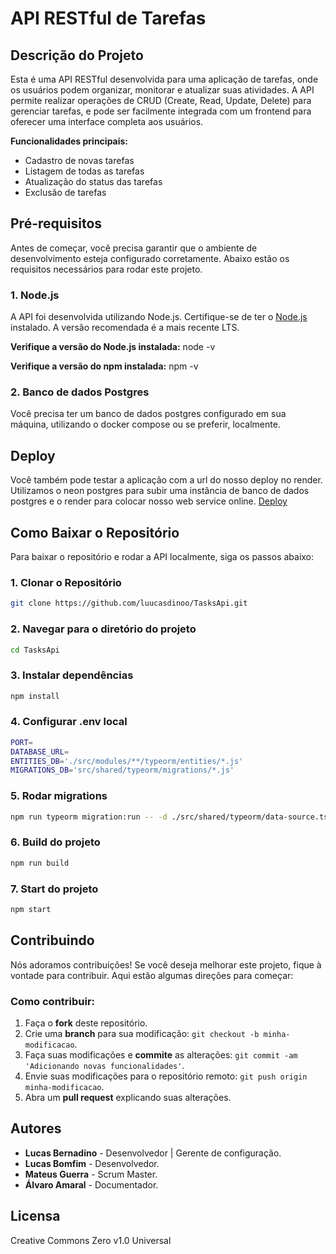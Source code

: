 # API RESTful de Tarefas

## Descrição do Projeto

Esta é uma API RESTful desenvolvida para uma aplicação de tarefas, onde os usuários podem organizar, monitorar e atualizar suas atividades. A API permite realizar operações de CRUD (Create, Read, Update, Delete) para gerenciar tarefas, e pode ser facilmente integrada com um frontend para oferecer uma interface completa aos usuários.

**Funcionalidades principais:**

- Cadastro de novas tarefas
- Listagem de todas as tarefas
- Atualização do status das tarefas
- Exclusão de tarefas

## Pré-requisitos

Antes de começar, você precisa garantir que o ambiente de desenvolvimento esteja configurado corretamente. Abaixo estão os requisitos necessários para rodar este projeto.

### 1. **Node.js**

A API foi desenvolvida utilizando Node.js. Certifique-se de ter o [Node.js](https://nodejs.org/) instalado. A versão recomendada é a mais recente LTS.

**Verifique a versão do Node.js instalada:**
node -v

**Verifique a versão do npm instalada:**
npm -v

### 2. **Banco de dados Postgres**

Você precisa ter um banco de dados postgres configurado em sua máquina, utilizando o docker compose ou se preferir, localmente.

## Deploy

Você também pode testar a aplicação com a url do nosso deploy no render. Utilizamos o neon postgres para subir uma instância de banco de dados postgres e o render para colocar nosso web service online.
[Deploy](https://tasksapi-bcst.onrender.com)

## Como Baixar o Repositório

Para baixar o repositório e rodar a API localmente, siga os passos abaixo:

### 1. Clonar o Repositório

```bash
git clone https://github.com/luucasdinoo/TasksApi.git
```

### 2. Navegar para o diretório do projeto

```bash
cd TasksApi
```

### 3. Instalar dependências

```bash
npm install
```

### 4. Configurar .env local

```bash
PORT=
DATABASE_URL=
ENTITIES_DB='./src/modules/**/typeorm/entities/*.js'
MIGRATIONS_DB='src/shared/typeorm/migrations/*.js'
```

### 5. Rodar migrations

```bash
npm run typeorm migration:run -- -d ./src/shared/typeorm/data-source.ts
```

### 6. Build do projeto

```bash
npm run build
```

### 7. Start do projeto

```bash
npm start
```

## Contribuindo

Nós adoramos contribuições! Se você deseja melhorar este projeto, fique à vontade para contribuir. Aqui estão algumas direções para começar:

### Como contribuir:

1. Faça o **fork** deste repositório.
2. Crie uma **branch** para sua modificação: `git checkout -b minha-modificacao`.
3. Faça suas modificações e **commite** as alterações: `git commit -am 'Adicionando novas funcionalidades'`.
4. Envie suas modificações para o repositório remoto: `git push origin minha-modificacao`.
5. Abra um **pull request** explicando suas alterações.

## Autores

- **Lucas Bernadino** - Desenvolvedor | Gerente de configuração.
- **Lucas Bomfim** - Desenvolvedor.
- **Mateus Guerra** - Scrum Master.
- **Álvaro Amaral** - Documentador.

## Licensa

Creative Commons Zero v1.0 Universal

